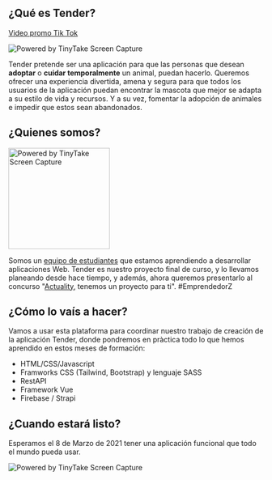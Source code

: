 ## ¿Qué es Tender? 

[Video promo Tik Tok](https://vm.tiktok.com/ZMeJKmo2b/)

<img src="https://oscarm.tinytake.com/media/f33dcd?filename=1612455651504_TinyTake04-02-2021-05-20-42_637480524449476280.png&sub_type=thumbnail_preview&type=attachment&width=800&height=428" title="Powered by TinyTake Screen Capture"/>

Tender pretende ser una aplicación para que las personas que desean **adoptar**  o **cuidar temporalmente** un animal, puedan hacerlo.
Queremos ofrecer una experiencia divertida, amena y segura para  que todos los usuarios de la aplicación puedan encontrar la mascota que mejor se adapta a su estilo de vida y recursos.
Y a su vez, fomentar la adopción de animales e impedir que estos sean abandonados.

## ¿Quienes somos?

<img width="200"  src="https://oscarm.tinytake.com/media/f33d5b?filename=1612455164104_TinyTake04-02-2021-05-12-40_637480519625697247.png&sub_type=thumbnail_preview&type=attachment&width=371&height=447" title="Powered by TinyTake Screen Capture"/>

Somos un [equipo de estudiantes](https://singulars2021.github.io/singusaurus/) que estamos aprendiendo a desarrollar aplicaciones Web. Tender es nuestro proyecto final de curso, y lo llevamos planeando desde hace tiempo, y además, ahora queremos presentarlo al concurso "[Actuality](https://www.instagram.com/ac2alityespanol/?hl=es), tenemos un proyecto para ti". #EmprendedorZ

## ¿Cómo lo vaís a hacer?

Vamos a usar esta plataforma para coordinar nuestro trabajo de creación de la aplicación Tender, donde pondremos en pràctica todo lo que hemos aprendido en estos meses de formación:

- HTML/CSS/Javascript
- Framworks CSS (Tailwind, Bootstrap) y lenguaje SASS
- RestAPI
- Framework Vue
- Firebase / Strapi

## ¿Cuando estará listo?

Esperamos el 8 de Marzo de 2021 tener una aplicación funcional que todo el mundo pueda usar.

<img src="https://oscarm.tinytake.com/media/f33de2?filename=1612455826892_TinyTake04-02-2021-05-23-43_637480526258007744.png&sub_type=thumbnail_preview&type=attachment&width=799&height=450" title="Powered by TinyTake Screen Capture"/>
